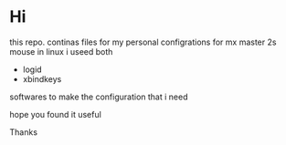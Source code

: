 # Hi 

this repo. continas files for my personal configrations for mx master 2s mouse in linux 
i useed both 
- logid 
- xbindkeys 

softwares to make the configuration that i need 

hope you found it useful 

Thanks 




